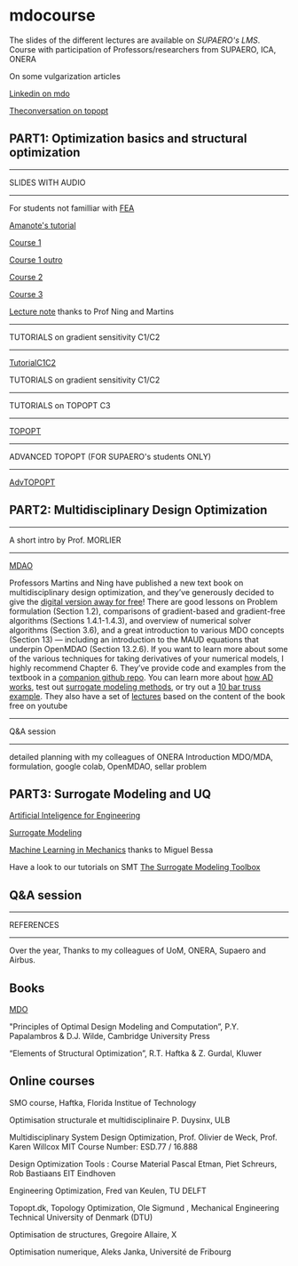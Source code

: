# mdocourse 
The slides of the different lectures are available on *SUPAERO's LMS*.
Course with participation of Professors/researchers from SUPAERO, ICA, ONERA


On some vulgarization articles

[Linkedin on mdo](https://www.linkedin.com/pulse/optimization-mdo-connecting-people-joseph-morlier/)

[Theconversation on topopt](https://www.linkedin.com/pulse/possible-build-aircraft-wing-lego-joseph-morlier/)



## PART1:  Optimization basics and structural optimization

****
SLIDES WITH AUDIO 
****

For students not familliar with [FEA](https://www.youtube.com/watch?v=GHjopp47vvQ)

[Amanote's tutorial](https://www.youtube.com/watch?v=DvLyo9mtf3U)

[Course 1](https://github.com/jomorlier/mdocourse/blob/master/Course1.md)

[Course 1 outro](https://github.com/jomorlier/mdocourse/blob/master/Course1o.md)

[Course 2](https://github.com/jomorlier/mdocourse/blob/master/Course2.md)

[Course 3](https://github.com/jomorlier/mdocourse/blob/master/Course3.md)

[Lecture note](http://flowlab.groups.et.byu.net/mdobook.pdf) thanks to Prof Ning and Martins


****
TUTORIALS on gradient sensitivity  C1/C2
****


[TutorialC1C2](https://github.com/jomorlier/mdocourse/blob/master/tutorialC1C2.md)

TUTORIALS on gradient sensitivity  C1/C2

****
TUTORIALS on TOPOPT C3
****


[TOPOPT](https://github.com/jomorlier/mdocourse/blob/master/TOPOPT.md)


****
ADVANCED TOPOPT (FOR SUPAERO's students ONLY)
****

[AdvTOPOPT](https://github.com/jomorlier/mdocourse/blob/master/AdvTOPOPT.md)



## PART2:  Multidisciplinary Design Optimization


****
A short intro by Prof. MORLIER
****

[MDAO](https://github.com/jomorlier/mdocourse/blob/master/mdo.md)

Professors Martins and Ning have published a new text book on multidisciplinary design optimization, and they’ve generously decided to give the [digital version away for free](https://mdobook.github.io/)!
There are good lessons on Problem formulation (Section 1.2), comparisons of gradient-based and gradient-free algorithms (Sections 1.4.1-1.4.3), and overview of numerical solver algorithms (Section 3.6), and a great introduction to various MDO concepts (Section 13) — including an introduction to the MAUD equations that underpin OpenMDAO (Section 13.2.6). If you want to learn more about some of the various techniques for taking derivatives of your numerical models, I highly recommend Chapter 6.
They’ve provide code and examples from the textbook in a [companion github repo](https://github.com/mdobook/resources). You can learn more about [how AD works](https://github.com/mdobook/resources/tree/main/exercises/ad_mydual), test out [surrogate modeling methods](https://github.com/mdobook/resources/tree/main/exercises/surrogate), or try out a [10 bar truss example](https://github.com/mdobook/resources/tree/main/exercises/tenbartruss).
They also have a set of [lectures](https://www.youtube.com/playlist?list=PLj6pNSgoumyfNUw0T_dOv5g6QzDf6tHmq) based on the content of the book free on youtube

****
Q&A session
****
detailed planning with my colleagues of ONERA
Introduction MDO/MDA, formulation, google colab, OpenMDAO, sellar problem


## PART3:  Surrogate Modeling and UQ


[Artificial Inteligence for Engineering](https://www.monolithai.com)

[Surrogate Modeling](https://github.com/jomorlier/mdocourse/blob/master/gp.md)

[Machine Learning in Mechanics](https://imechanica.org/node/23957) thanks to Miguel Bessa

Have a look to our tutorials on SMT [The Surrogate Modeling Toolbox](https://github.com/SMTorg/SMT)

## Q&A session 

  

****
REFERENCES
****

Over the year, Thanks to my colleagues of UoM, ONERA, Supaero and Airbus.

## Books

[MDO](https://openmdao.org/a-new-free-text-book-on-mdo/)

"Principles of Optimal Design  Modeling and Computation”, P.Y. Papalambros & D.J. Wilde, Cambridge University Press

“Elements of Structural Optimization”, R.T. Haftka & Z. Gurdal, Kluwer 


## Online courses
SMO course, Haftka, Florida Institue of Technology

Optimisation structurale et multidisciplinaire P. Duysinx, ULB

Multidisciplinary System Design Optimization, Prof. Olivier de Weck, Prof. Karen Willcox MIT Course Number: ESD.77 / 16.888

Design Optimization Tools : Course Material Pascal Etman, Piet Schreurs, Rob Bastiaans EIT Eindhoven

Engineering Optimization, Fred van Keulen, TU DELFT

Topopt.dk, Topology Optimization, Ole Sigmund , Mechanical Engineering Technical University of Denmark (DTU)

Optimisation de structures, Gregoire Allaire, X

Optimisation numerique, Aleks Janka, Université de Fribourg



